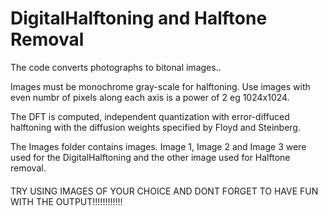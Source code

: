 # DigitalHalftoning and Halftone Removal
The code converts photographs to bitonal images.. 

Images must be monochrome gray-scale for halftoning. Use images with even numbr of pixels along each axis is a power of 2 eg 1024x1024.

The DFT is computed, independent quantization with error-diffuced halftoning with the diffusion 
weights specified by Floyd and Steinberg.

The Images folder contains images. Image 1, Image 2 and Image 3 were used for the DigitalHalftoning and the other image used for Halftone removal.



#### ############### 
TRY USING IMAGES OF YOUR CHOICE AND DONT FORGET TO HAVE FUN WITH THE OUTPUT!!!!!!!!!!!!

